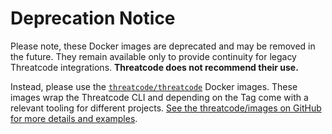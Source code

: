 # Deprecation Notice

Please note, these Docker images are deprecated and may be removed in the future. They remain available only to provide continuity for legacy Threatcode integrations. **Threatcode does not recommend their use.**

Instead, please use the [`threatcode/threatcode`](https://hub.docker.com/r/threatcode/threatcode) Docker images. These images wrap the Threatcode CLI and depending on the Tag come with a relevant tooling for different projects. [See the threatcode/images on GitHub for more details and examples](https://github.com/threatcode/threatcode-images).
